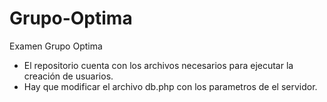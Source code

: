 # Grupo-Optima
Examen Grupo Optima

- El repositorio cuenta con los archivos necesarios para ejecutar la creación de usuarios.
- Hay que modificar el archivo db.php con los parametros de el servidor.